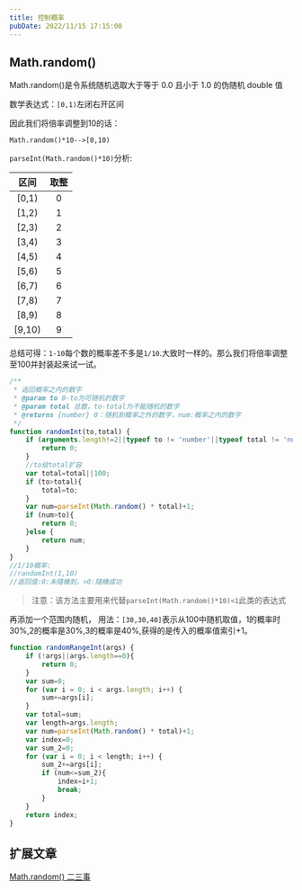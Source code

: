```yaml
---
title: 控制概率
pubDate: 2022/11/15 17:15:00
---
```


## Math.random()

Math.random()是令系统随机选取大于等于 0.0 且小于 1.0 的伪随机 double 值

数学表达式：`[0,1)`左闭右开区间

因此我们将倍率调整到10的话：

`Math.random()*10-->[0,10)`

`parseInt(Math.random()*10)`分析:

|  区间  | 取整 |
| :----: | :--: |
| [0,1)  |  0   |
| [1,2)  |  1   |
| [2,3)  |  2   |
| [3,4)  |  3   |
| [4,5)  |  4   |
| [5,6)  |  5   |
| [6,7)  |  6   |
| [7,8)  |  7   |
| [8,9)  |  8   |
| [9,10) |  9   |

总结可得：`1-10`每个数的概率差不多是`1/10`.大致时一样的。那么我们将倍率调整至100并封装起来试一试。

```js
/**
 * 返回概率之内的数字
 * @param to 0-to为可随机的数字
 * @param total 总数，to-total为不能随机的数字
 * @returns {number} 0：随机到概率之外的数字，num:概率之内的数字
 */
function randomInt(to,total) {
    if (arguments.length!=2||typeof to != 'number'||typeof total != 'number'){
        return 0;
    }
    //to给total扩容
    var total=total||100;
    if (to>total){
        total=to;
    }
    var num=parseInt(Math.random() * total)+1;
    if (num>to){
        return 0;
    }else {
        return num;
    }
}
//1/10概率:
//randomInt(1,10)
//返回值:0:未隨機到，>0:隨機成功
```

> 注意：该方法主要用来代替`parseInt(Math.random()*10)<1`此类的表达式

再添加一个范围内随机，
用法：`[30,30,40]`表示从100中随机取值，1的概率时30%,2的概率是30%,3的概率是40%,获得的是传入的概率值索引+1。

```js
function randomRangeInt(args) {
    if (!args||args.length==0){
        return 0;
    }
    var sum=0;
    for (var i = 0; i < args.length; i++) {
        sum+=args[i];
    }
    var total=sum;
    var length=args.length;
    var num=parseInt(Math.random() * total)+1;
    var index=0;
    var sum_2=0;
    for (var i = 0; i < length; i++) {
        sum_2+=args[i];
        if (num<=sum_2){
            index=i+1;
            break;
        }
    }
    return index;
}
```



## 扩展文章

[Math.random() 二三事](https://fed.taobao.org/blog/taofed/do71ct/some-thing-about-random/?spm=taofed.homepage.header.7.7eab5ac81EtpFe)
